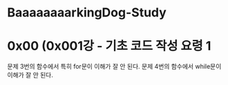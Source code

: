 # BaaaaaaaarkingDog-Study

# 0x00 (0x001강 - 기초 코드 작성 요령 1

  문제 3번의 함수에서 특히 for문이 이해가 잘 안 된다.
  문제 4번의 함수에서 while문이 이해가 잘 안 된다.
 
